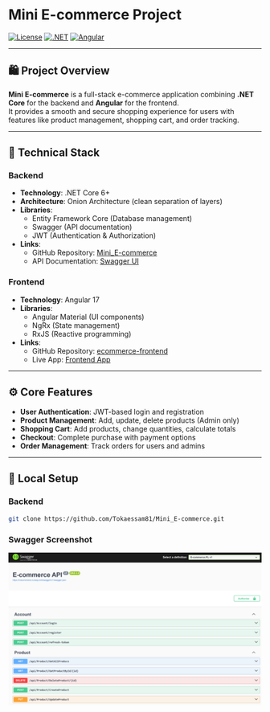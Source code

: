 # Mini E-commerce Project

[![License](https://img.shields.io/badge/License-MIT-blue.svg)](LICENSE)
[![.NET](https://img.shields.io/badge/.NET-6%2B-blue.svg)](https://dotnet.microsoft.com/)
[![Angular](https://img.shields.io/badge/Angular-17-red.svg)](https://angular.io/)

---

## 🛍️ Project Overview

**Mini E-commerce** is a full-stack e-commerce application combining **.NET Core** for the backend and **Angular** for the frontend.  
It provides a smooth and secure shopping experience for users with features like product management, shopping cart, and order tracking.

---

## 🧱 Technical Stack

### Backend

- **Technology**: .NET Core 6+  
- **Architecture**: Onion Architecture (clean separation of layers)  
- **Libraries**:
  - Entity Framework Core (Database management)  
  - Swagger (API documentation)  
  - JWT (Authentication & Authorization)  
- **Links**:
  - GitHub Repository: [Mini_E-commerce](https://github.com/Tokaessam81/Mini_E-commerce.git)  
  - API Documentation: [Swagger UI](https://mecommerce.runasp.net/swagger/index.html)  

### Frontend

- **Technology**: Angular 17  
- **Libraries**:
  - Angular Material (UI components)  
  - NgRx (State management)  
  - RxJS (Reactive programming)  
- **Links**:
  - GitHub Repository: [ecommerce-frontend](https://github.com/Tokaessam81/ecommerce-frontend.git)  
  - Live App: [Frontend App](https://ecommerce-frontend-chi-ruddy.vercel.app/login)  

---

## ⚙️ Core Features

- **User Authentication**: JWT-based login and registration  
- **Product Management**: Add, update, delete products (Admin only)  
- **Shopping Cart**: Add products, change quantities, calculate totals  
- **Checkout**: Complete purchase with payment options  
- **Order Management**: Track orders for users and admins  

---

## 🧪 Local Setup

### Backend

```bash
git clone https://github.com/Tokaessam81/Mini_E-commerce.git
```
### Swagger Screenshot
![Swagger Screenshot](E-commerce.PL/wwwroot/images/swagger.png)
